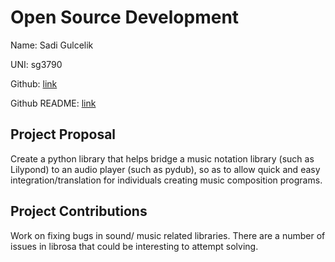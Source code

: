 # Open Source Development

Name: Sadi Gulcelik

UNI: sg3790

Github: [link](https://github.com/sadigulcelik)

Github README: [link](https://github.com/sadigulcelik/sadigulcelik/blob/main/README.md)




## Project Proposal
Create a python library that helps bridge a music notation library (such as Lilypond) to an audio player (such as pydub), so as to allow quick and easy integration/translation for individuals creating music composition programs. 

## Project Contributions
Work on fixing bugs in sound/ music related libraries. There are a number of issues in librosa that could be interesting to attempt solving. 
